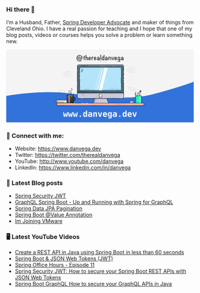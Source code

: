 ### Hi there 👋

I’m a Husband, Father, [Spring Developer Advocate](https://tanzu.vmware.com/developer/advocates/) and maker of things from Cleveland Ohio. I have a real passion for teaching and I hope that one of my blog posts, videos or courses helps you solve a problem or learn something new.

![Profile Header](./github_profile_header.png)

### 🤝 Connect with me:

- Website: https://www.danvega.dev
- Twitter: https://twitter.com/therealdanvega
- YouTube: http://www.youtube.com/danvega
- LinkedIn: https://www.linkedin.com/in/danvega

### 📝 Latest Blog posts

<!-- BLOG-POST-LIST:START -->
- [Spring Security JWT](https://www.danvega.dev/blog/2022/09/06/spring-security-jwt)
- [GraphQL Spring Boot - Up and Running with Spring for GraphQL](https://www.danvega.dev/blog/2022/05/17/spring-for-graphql)
- [Spring Data JPA Pagination](https://www.danvega.dev/blog/2022/05/12/spring-data-jpa-pagination)
- [Spring Boot @Value Annotation](https://www.danvega.dev/blog/2022/05/11/spring-boot-value-annotation)
- [Im Joining VMware](https://www.danvega.dev/blog/2022/01/24/im-joining-vmware)
<!-- BLOG-POST-LIST:END -->

### 🖥 Latest YouTube Videos

<!-- YOUTUBE:START -->
- [Create a REST API in Java using Spring Boot in less than 60 seconds](https://www.youtube.com/watch?v=JiDjWX4pzWo)
- [Spring Boot &amp; JSON Web Tokens &lpar;JWT&rpar;](https://www.youtube.com/watch?v=DeDUcZZ2XKo)
- [Spring Office Hours - Episode 11](https://www.youtube.com/watch?v=79cNoyXhHNU)
- [Spring Security JWT: How to secure your Spring Boot REST APIs with JSON Web Tokens](https://www.youtube.com/watch?v=KYNR5js2cXE)
- [Spring Boot GraphQL How to secure your GraphQL APIs in Java](https://www.youtube.com/watch?v=PkhsQPPFgOo)
<!-- YOUTUBE:END -->
